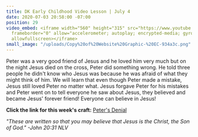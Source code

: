 ```yaml
---
title: DK Early Childhood Video Lesson | July 4
date: 2020-07-03 20:58:00 -07:00
position: 29
video_embed: <iframe width="560" height="315" src="https://www.youtube.com/embed/gAPdb_HQXEI"
  frameborder="0" allow="accelerometer; autoplay; encrypted-media; gyroscope; picture-in-picture"
  allowfullscreen></iframe>
small_image: "/uploads/Copy%20of%20Website%20Graphic-%20EC-934a3c.png"
---
```


Peter was a very good friend of Jesus and he loved him very much but on the night Jesus died on the cross, Peter did something wrong. He told three people he didn't know who Jesus was because he was afraid of what they might think of him. We will learn that even though Peter made a mistake, Jesus still loved Peter no matter what. Jesus forgave Peter for his mistakes and Peter went on to tell everyone he saw about Jesus, they believed and became Jesus' forever friend! Everyone can believe in Jesus!

**Click the link for this week's craft:**
[Peter's Denial](https://drive.google.com/file/d/1MAwdu1mri2WhU0K2XUyrOSsnIrka7OH2/view?usp=sharing)

*"These are written so that you may believe that Jesus is the Christ, the Son of God." -John 20:31 NLV*